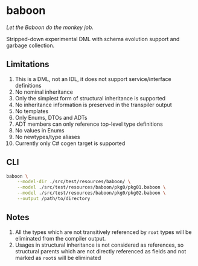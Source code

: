 # baboon

*Let the Baboon do the monkey job*.

Stripped-down experimental DML with schema evolution support and garbage collection.

## Limitations

1. This is a DML, not an IDL, it does not support service/interface definitions
2. No nominal inheritance
3. Only the simplest form of structural inheritance is supported
4. No inheritance information is preserved in the transpiler output
5. No templates
6. Only Enums, DTOs and ADTs
7. ADT members can only reference top-level type definitions
8. No values in Enums
9. No newtypes/type aliases
10. Currently only C# cogen target is supported


## CLI

```bash
baboon \
    --model-dir ./src/test/resources/baboon/ \
    --model ./src/test/resources/baboon/pkg0/pkg01.baboon \
    --model ./src/test/resources/baboon/pkg0/pkg02.baboon \
    --output /path/to/directory
```

## Notes

1. All the types which are not transitively referenced by `root` types will be eliminated from the compiler output.
2. Usages in structural inheritance is not considered as references, so structural parents which are not directly referenced as fields and not marked as `root`s will be eliminated 
